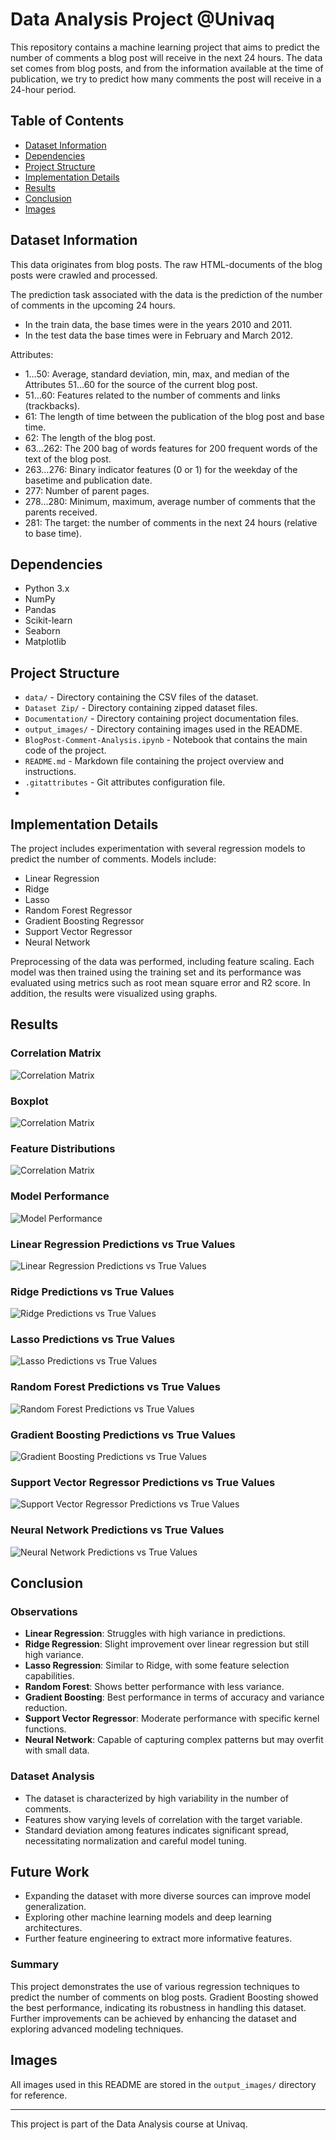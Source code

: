 # Data Analysis Project @Univaq

This repository contains a machine learning project that aims to predict the number of comments a blog post will receive in the next 24 hours. The data set comes from blog posts, and from the information available at the time of publication, we try to predict how many comments the post will receive in a 24-hour period.

## Table of Contents
- [Dataset Information](#dataset-information)
- [Dependencies](#dependencies)
- [Project Structure](#project-structure)
- [Implementation Details](#implementation-details)
- [Results](#results)
- [Conclusion](#conclusion)
- [Images](#images)

## Dataset Information

This data originates from blog posts. The raw HTML-documents of the blog posts were crawled and processed.

The prediction task associated with the data is the prediction of the number of comments in the upcoming 24 hours.

- In the train data, the base times were in the years 2010 and 2011.
- In the test data the base times were in February and March 2012.

Attributes:
- 1…50: Average, standard deviation, min, max, and median of the Attributes 51…60 for the source of the current blog post.
- 51…60: Features related to the number of comments and links (trackbacks).
- 61: The length of time between the publication of the blog post and base time.
- 62: The length of the blog post.
- 63…262: The 200 bag of words features for 200 frequent words of the text of the blog post.
- 263…276: Binary indicator features (0 or 1) for the weekday of the basetime and publication date.
- 277: Number of parent pages.
- 278…280: Minimum, maximum, average number of comments that the parents received.
- 281: The target: the number of comments in the next 24 hours (relative to base time).

## Dependencies

- Python 3.x
- NumPy
- Pandas
- Scikit-learn
- Seaborn
- Matplotlib

## Project Structure

- `data/` - Directory containing the CSV files of the dataset.
- `Dataset Zip/` - Directory containing zipped dataset files.
- `Documentation/` - Directory containing project documentation files.
- `output_images/` - Directory containing images used in the README.
- `BlogPost-Comment-Analysis.ipynb` - Notebook that contains the main code of the project.
- `README.md` - Markdown file containing the project overview and instructions.
- `.gitattributes` - Git attributes configuration file.
- 

## Implementation Details

The project includes experimentation with several regression models to predict the number of comments. Models include:

- Linear Regression
- Ridge
- Lasso
- Random Forest Regressor
- Gradient Boosting Regressor
- Support Vector Regressor
- Neural Network

Preprocessing of the data was performed, including feature scaling. Each model was then trained using the training set and its performance was evaluated using metrics such as root mean square error and R2 score. In addition, the results were visualized using graphs.

## Results

### Correlation Matrix
![Correlation Matrix](output_images/Correlation.png)

### Boxplot
![Correlation Matrix](output_images/Boxplot.png)

### Feature Distributions
![Correlation Matrix](output_images/Feature_Distributions.png)

### Model Performance
![Model Performance](output_images/results.png)

### Linear Regression Predictions vs True Values
![Linear Regression Predictions vs True Values](output_images/1.png)

### Ridge Predictions vs True Values
![Ridge Predictions vs True Values](output_images/2.png)

### Lasso Predictions vs True Values
![Lasso Predictions vs True Values](output_images/3.png)

### Random Forest Predictions vs True Values
![Random Forest Predictions vs True Values](output_images/4.png)

### Gradient Boosting Predictions vs True Values
![Gradient Boosting Predictions vs True Values](output_images/5.png)

### Support Vector Regressor Predictions vs True Values
![Support Vector Regressor Predictions vs True Values](output_images/6.png)

### Neural Network Predictions vs True Values
![Neural Network Predictions vs True Values](output_images/7.png)



## Conclusion

### Observations
- **Linear Regression**: Struggles with high variance in predictions.
- **Ridge Regression**: Slight improvement over linear regression but still high variance.
- **Lasso Regression**: Similar to Ridge, with some feature selection capabilities.
- **Random Forest**: Shows better performance with less variance.
- **Gradient Boosting**: Best performance in terms of accuracy and variance reduction.
- **Support Vector Regressor**: Moderate performance with specific kernel functions.
- **Neural Network**: Capable of capturing complex patterns but may overfit with small data.

### Dataset Analysis
- The dataset is characterized by high variability in the number of comments.
- Features show varying levels of correlation with the target variable.
- Standard deviation among features indicates significant spread, necessitating normalization and careful model tuning.

## Future Work
- Expanding the dataset with more diverse sources can improve model generalization.
- Exploring other machine learning models and deep learning architectures.
- Further feature engineering to extract more informative features.

### Summary
This project demonstrates the use of various regression techniques to predict the number of comments on blog posts. Gradient Boosting showed the best performance, indicating its robustness in handling this dataset. Further improvements can be achieved by enhancing the dataset and exploring advanced modeling techniques.

## Images

All images used in this README are stored in the `output_images/` directory for reference.

---

This project is part of the Data Analysis course at Univaq.
